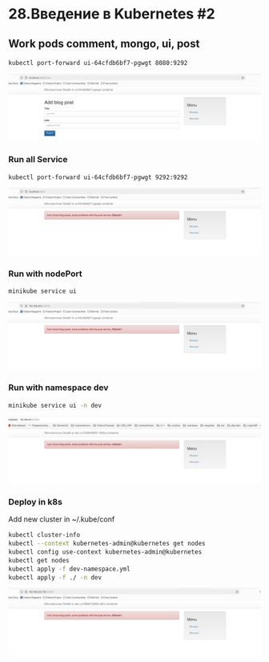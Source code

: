 
# 28.Введение в Kubernetes #2

## Work pods comment, mongo, ui, post

```bash
kubectl port-forward ui-64cfdb6bf7-pgwgt 8080:9292
```
![UI after](https://github.com/irkobl/picture/blob/main/kubernetes/ui1.png)

### Run all Service

```bash
kubectl port-forward ui-64cfdb6bf7-pgwgt 9292:9292
```
![UI before](https://github.com/irkobl/picture/blob/main/kubernetes/ui2.png)

### Run with nodePort

```bash
minikube service ui
```
![UI nodePort](https://github.com/irkobl/picture/blob/main/kubernetes/ui3.png)

### Run with namespace dev

```bash
minikube service ui -n dev
```
![UI namespace](https://github.com/irkobl/picture/blob/main/kubernetes/ui4.png)

### Deploy in k8s

Add new cluster in ~/.kube/conf

```bash
kubectl cluster-info
kubectl --context kubernetes-admin@kubernetes get nodes
kubectl config use-context kubernetes-admin@kubernetes
kubectl get nodes
kubectl apply -f dev-namespace.yml
kubectl apply -f ./ -n dev
```

![UI another cluster](https://github.com/irkobl/picture/blob/main/kubernetes/ui5.png)






